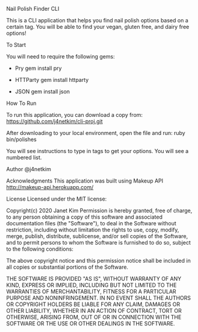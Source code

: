 Nail Polish Finder CLI

This is a CLI application that helps you find nail polish options based on a certain tag. You will be able to find your vegan, gluten free, and dairy free options! 




To Start

You will need to require the following gems:
- Pry
    gem install pry

- HTTParty
    gem install httparty

- JSON
    gem install json




How To Run

To run this application, you can download a copy from:
    https://github.com/j4netkim/cli-proj.git

After downloading to your local environment, open the file and run:
    ruby bin/polishes

You will see instructions to type in tags to get your options. You will see a numbered list. 




Author 
@j4netkim



Acknowledgments
This application was built using Makeup API
    http://makeup-api.herokuapp.com/





License
Licensed under the MIT license:

Copyright(c) 2020 Janet Kim
Permission is hereby granted, free of charge, to any person obtaining a copy of this software and associated documentation files (the "Software"), to deal in the Software without restriction, including without limitation the rights to use, copy, modify, merge, publish, distribute, sublicense, and/or sell copies of the Software, and to permit persons to whom the Software is furnished to do so, subject to the following conditions:

The above copyright notice and this permission notice shall be included in all copies or substantial portions of the Software.

THE SOFTWARE IS PROVIDED "AS IS", WITHOUT WARRANTY OF ANY KIND, EXPRESS OR IMPLIED, INCLUDING BUT NOT LIMITED TO THE WARRANTIES OF MERCHANTABILITY, FITNESS FOR A PARTICULAR PURPOSE AND NONINFRINGEMENT. IN NO EVENT SHALL THE AUTHORS OR COPYRIGHT HOLDERS BE LIABLE FOR ANY CLAIM, DAMAGES OR OTHER LIABILITY, WHETHER IN AN ACTION OF CONTRACT, TORT OR OTHERWISE, ARISING FROM, OUT OF OR IN CONNECTION WITH THE SOFTWARE OR THE USE OR OTHER DEALINGS IN THE SOFTWARE.